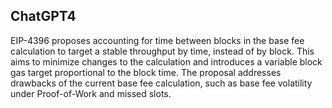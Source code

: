 ## ChatGPT4

EIP-4396 proposes accounting for time between blocks in the base fee calculation to target a stable throughput by time, instead of by block. This aims to minimize changes to the calculation and introduces a variable block gas target proportional to the block time. The proposal addresses drawbacks of the current base fee calculation, such as base fee volatility under Proof-of-Work and missed slots.
